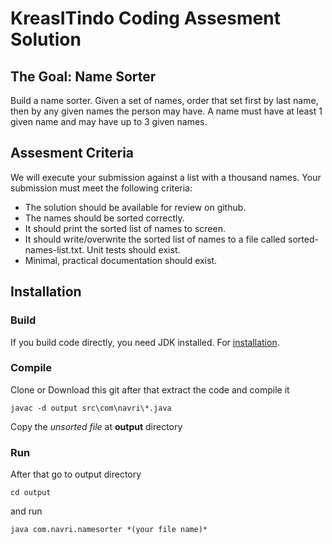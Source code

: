 # KreasITindo Coding Assesment Solution
## The Goal: Name Sorter
Build a name sorter. Given a set of names, order that set first by last name, then by any given
names the person may have. A name must have at least 1 given name and may have up to 3 given
names.
## Assesment Criteria
We will execute your submission against a list with a thousand names. Your submission must
meet the following criteria:
- The solution should be available for review on github.
- The names should be sorted correctly.
- It should print the sorted list of names to screen.
- It should write/overwrite the sorted list of names to a file called sorted-names-list.txt.
Unit tests should exist.
- Minimal, practical documentation should exist.
## Installation
### Build
If you build code directly, you need JDK installed. For [installation](https://www.oracle.com/technetwork/java/javase/downloads/index.html). 
### Compile
Clone or Download this git after that extract the code and compile it
```
javac -d output src\com\navri\*.java
```
Copy the *unsorted file* at **output** directory
### Run
After that go to output directory
```
cd output
```
and run 
```
java com.navri.namesorter *(your file name)*
```

